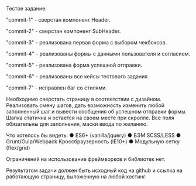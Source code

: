 Тестое задание.

"commit-1" - сверстан компонент Header.

"commit-2" - сверстан компонент SubHeader.

"commit-3" - реализована первая форма с выбором чекбоксов.

"commit-4" - реализованы формы с данными пользователя и согласием.

"commit-5" - реализована форма успешной отправки.

"commit-6" - реализованы все кейсы тестового задания.

"commit-7" - исправлен баг со стилями.

Необходимо сверстать страницу в соответствии с дизайном. Реализовать смену шагов, дать возможность изменить любой заполненный шаг и вывести сообщения об успешном отправки формы. Шапка статична и остается на своем месте при скролле.
Все поля обязательны для заполнения, маски ввода по желанию.

Что хотелось бы видеть:
●	ES6+ (vanilla/jquery)
●	БЭМ
SCSS/LESS
●	Grunt/Gulp/Webpack
Кроссбраузерность (IE10+)
●	Модульную сетку (flex/grid)
 
Ограничений на использование фреймворков и библиотек нет.

Результатом задачи должен быть исходный код на github и ссылка на работающую страницу, выложенную на любой хостинг.
